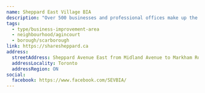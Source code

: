 ```yaml
---
name: Sheppard East Village BIA
description: "Over 500 businesses and professional offices make up the Sheppard East Village community, located on Sheppard Avenue East between Midland and Markham Road. Formed in 2007, the BIA offers a selection of restaurants and retailers, including several small indoor shopping malls, automobile dealerships, banks and a variety of auto-related services, other businesses and professional offices."
tags:
  - type/business-improvement-area
  - neighbourhood/agincourt
  - borough/scarborough
link: https://sharesheppard.ca
address:
  streetAddress: Sheppard Avenue East from Midland Avenue to Markham Road
  addressLocality: Toronto
  addressRegion: ON
social:
  facebook: https://www.facebook.com/SEVBIA/
---
```

